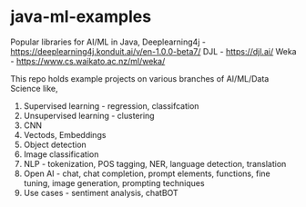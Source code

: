 # java-ml-examples

Popular libraries for AI/ML in Java,
Deeplearning4j - https://deeplearning4j.konduit.ai/v/en-1.0.0-beta7/
DJL - https://djl.ai/
Weka - https://www.cs.waikato.ac.nz/ml/weka/

This repo holds example projects on various branches of AI/ML/Data Science like,
1. Supervised learning - regression, classifcation
2. Unsupervised learning - clustering
3. CNN
4. Vectods, Embeddings
5. Object detection
6. Image classification
7. NLP - tokenization, POS tagging, NER, language detection, translation
8. Open AI - chat, chat completion, prompt elements, functions, fine tuning, image generation, prompting techniques
9. Use cases - sentiment analysis, chatBOT
